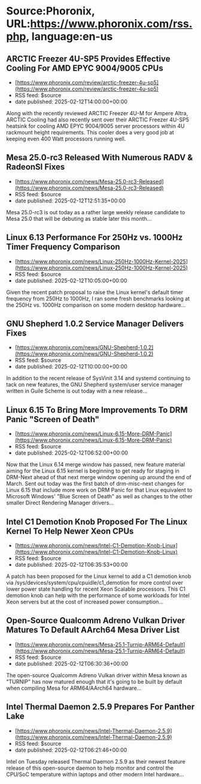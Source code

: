 # Source:Phoronix, URL:https://www.phoronix.com/rss.php, language:en-us

## ARCTIC Freezer 4U-SP5 Provides Effective Cooling For AMD EPYC 9004/9005 CPUs
 - [https://www.phoronix.com/review/arctic-freezer-4u-sp5](https://www.phoronix.com/review/arctic-freezer-4u-sp5)
 - RSS feed: $source
 - date published: 2025-02-12T14:00:00+00:00

Along with the recently reviewed ARCTIC Freezer 4U-M for Ampere Altra, ARCTIC Cooling had also recently sent over their ARCTIC Freezer 4U-SP5 heatsink for cooling AMD EPYC 9004/9005 server processors within 4U rackmount height requirements. This cooler does a very good job at keeping even 400 Watt processors running well.

## Mesa 25.0-rc3 Released With Numerous RADV & RadeonSI Fixes
 - [https://www.phoronix.com/news/Mesa-25.0-rc3-Released](https://www.phoronix.com/news/Mesa-25.0-rc3-Released)
 - RSS feed: $source
 - date published: 2025-02-12T12:51:35+00:00

Mesa 25.0-rc3 is out today as a rather large weekly release candidate to Mesa 25.0 that will be debuting as stable later this month...

## Linux 6.13 Performance For 250Hz vs. 1000Hz Timer Frequency Comparison
 - [https://www.phoronix.com/news/Linux-250Hz-1000Hz-Kernel-2025](https://www.phoronix.com/news/Linux-250Hz-1000Hz-Kernel-2025)
 - RSS feed: $source
 - date published: 2025-02-12T10:05:00+00:00

Given the recent patch proposal to raise the Linux kernel's default timer frequency from 250Hz to 1000Hz, I ran some fresh benchmarks looking at the 250Hz vs. 1000Hz comparison on some modern desktop hardware...

## GNU Shepherd 1.0.2 Service Manager Delivers Fixes
 - [https://www.phoronix.com/news/GNU-Shepherd-1.0.2](https://www.phoronix.com/news/GNU-Shepherd-1.0.2)
 - RSS feed: $source
 - date published: 2025-02-12T10:00:00+00:00

In addition to the recent release of SysVinit 3.14 and systemd continuing to tack on new features, the GNU Shepherd system/user service manager written in Guile Scheme is out today with a new release...

## Linux 6.15 To Bring More Improvements To DRM Panic "Screen of Death"
 - [https://www.phoronix.com/news/Linux-6.15-More-DRM-Panic](https://www.phoronix.com/news/Linux-6.15-More-DRM-Panic)
 - RSS feed: $source
 - date published: 2025-02-12T06:52:00+00:00

Now that the Linux 6.14 merge window has passed, new feature material aiming for the Linux 6.15 kernel is beginning to get ready for staging in DRM-Next ahead of that next merge window opening up around the end of March. Sent out today was the first batch of drm-misc-next changes for Linux 6.15 that include more work on DRM Panic for that Linux equivalent to Microsoft Windows' "Blue Screen of Death" as well as changes to the other smaller Direct Rendering Manager drivers...

## Intel C1 Demotion Knob Proposed For The Linux Kernel To Help Newer Xeon CPUs
 - [https://www.phoronix.com/news/Intel-C1-Demotion-Knob-Linux](https://www.phoronix.com/news/Intel-C1-Demotion-Knob-Linux)
 - RSS feed: $source
 - date published: 2025-02-12T06:35:53+00:00

A patch has been proposed for the Linux kernel to add a C1 demotion knob via /sys/devices/system/cpu/cpuidle/c1_demotion for more control over lower power state handling for recent Xeon Scalable processors. This C1 demotion knob can help with the performance of some workloads for Intel Xeon servers but at the cost of increased power consumption...

## Open-Source Qualcomm Adreno Vulkan Driver Matures To Default AArch64 Mesa Driver List
 - [https://www.phoronix.com/news/Mesa-25.1-Turnip-ARM64-Default](https://www.phoronix.com/news/Mesa-25.1-Turnip-ARM64-Default)
 - RSS feed: $source
 - date published: 2025-02-12T06:30:36+00:00

The open-source Qualcomm Adreno Vulkan driver within Mesa known as "TURNIP" has now matured enough that it's going to be built by default when compiling Mesa for ARM64/AArch64 hardware...

## Intel Thermal Daemon 2.5.9 Prepares For Panther Lake
 - [https://www.phoronix.com/news/Intel-Thermal-Daemon-2.5.9](https://www.phoronix.com/news/Intel-Thermal-Daemon-2.5.9)
 - RSS feed: $source
 - date published: 2025-02-12T06:21:46+00:00

Intel on Tuesday released Thermal Daemon 2.5.9 as their newest feature release of this open-source daemon to help monitor and control the CPU/SoC temperature within laptops and other modern Intel hardware...

